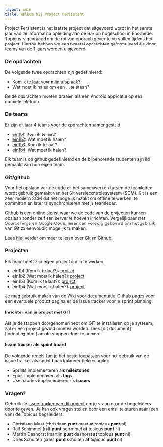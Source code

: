 ```yaml
---
layout: main
title: Welkom bij Project Persistent
---
```


Project Persistent is het laatste project dat uitgevoerd wordt in het eerste
jaar van de informatica opleiding aan de Saxion hogeschool in Enschede.
Topicus is gevraagd om de rol van opdrachtgever te vervullen tijdens het
project. Hiertoe hebben we een tweetal opdrachten geformuleerd die door teams
van de 1 jaars worden uitgevoerd.

### De opdrachten ###

De volgende twee opdrachten zijn gedefinieerd:

 - [Kom ik te laat voor mijn afspraak?](telaat.html)
 - [Wat moet ik halen om een ... te staan?](halen.html)

Beide opdrachten moeten draaien als een Android applicatie op een mobiele
telefoon.

### De teams ###

Er zijn dit jaar 4 teams voor de opdrachten samengesteld:

 - [ein1b1](https://github.com/organizations/topicusbv/teams/175978): Kom ik te laat?
 - [ein1b2](https://github.com/organizations/topicusbv/teams/175979): Wat moet ik halen?
 - [ein1b3](https://github.com/organizations/topicusbv/teams/175983): Kom ik te laat?
 - [ein1b4](https://github.com/organizations/topicusbv/teams/175985): Wat moet ik halen?

Elk team is op github gedefinieerd en de bijbehorende studenten zijn lid
gemaakt van hun eigen team.

### Git/github ###

Voor het opslaan van de code en het samenwerken tussen de teamleden wordt
gebruik gemaakt van het Git versiecontrolesysteem (SCM). Git is een zeer
modern SCM dat het mogelijk maakt om offline te werken, te committen en later
te synchroniseren met je teamleden.

Github is een online dienst waar we de code van de projecten kunnen opslaan
zonder zelf een server te hoeven inrichten. Vergelijkbaar met SourceForge en
Google Code, maar dan volledig gebouwd om het gebruik van Git zo eenvoudig
mogelijk te maken.

Lees [hier](git.html) verder om meer te leren over Git en Github.
                   
### Projecten ###

Elk team heeft zijn eigen project om in te werken. 

 - ein1b1 (Kom ik te laat?): [project](https://github.com/topicusbv/kom-ik-te-laat-ein1b1)
 - ein1b2 (Wat moet ik halen?): [project](https://github.com/topicusbv/wat-moet-ik-halen-ein1b2)
 - ein1b3 (Kom ik te laat?): [project](https://github.com/topicusbv/kom-ik-te-laat-ein1b3)
 - ein1b4 (Wat moet ik halen?): [project](https://github.com/topicusbv/wat-moet-ik-halen-ein1b4)

Je mag gebruik maken van de Wiki voor documentatie, Github pages voor een
eventuele product pagina en de Issue tracker voor je sprint planning.

#### Inrichten van je project met GIT ####

Als je de stappen doorgenomen hebt om GIT te installeren op je systeem, zal
er een project gevuld moeten worden. Lees [dit document][inrichting.html] om
de stappen door te nemen.

#### Issue tracker als sprint board ####

De volgende regels kan je het beste toepassen voor het gebruik van de issue
tracker als sprint board/planner (lekker agile):

 - Sprints implementeren als **milestones**
 - Epics implementeren als **tags**
 - User stories implementeren als **issues**

### Vragen? ###

Gebruik de [issue tracker van dit project](https://github.com/topicusbv/persistent-docs/issues/new)
om je vraag naar de begeleiders door te geven. Je kan ook vragen stellen door
een email te sturen naar (een van) de Topicus begeleiders:

 - Christiaan Mast (christiaan **punt** mast **at** topicus **punt** nl)
 - Ralf Schimmel (ralf **punt** schimmel **at** topicus **punt** nl)
 - Martijn Dashorst (martijn **punt** dashorst **at** topicus **punt** nl)
 - Dries Schulten (dries **punt** schulten **at** topicus **punt** nl)

